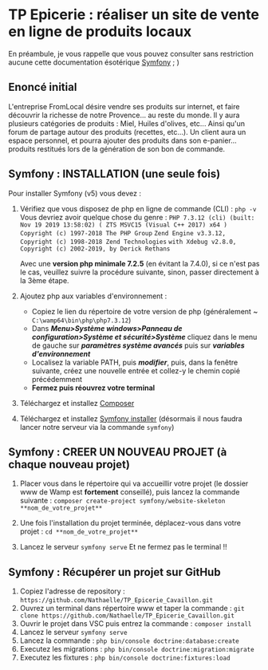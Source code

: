 # TP Epicerie : réaliser un site de vente en ligne de produits locaux

En préambule, je vous rappelle que vous pouvez consulter sans restriction aucune cette documentation ésotérique [Symfony](https://symfony.com/doc/current/index.html#gsc.tab=0) ; )

## Enoncé initial

L'entreprise FromLocal désire vendre ses produits sur internet, et faire découvrir la richesse de notre Provence... au reste du monde. Il y aura plusieurs catégories de produits : Miel, Huiles d'olives, etc... Ainsi qu'un forum de partage autour des produits (recettes, etc...). Un client aura un espace personnel, et pourra ajouter des produits dans son e-panier... produits restitués lors de la génération de son bon de commande.

## Symfony : INSTALLATION (une seule fois)

Pour installer Symfony (v5) vous devez :
1. Vérifiez que vous disposez de php en ligne de commande (CLI) : `php -v` 
    Vous devriez avoir quelque chose du genre :
    `PHP 7.3.12 (cli) (built: Nov 19 2019 13:58:02) ( ZTS MSVC15 (Visual C++ 2017) x64 )`
    `Copyright (c) 1997-2018 The PHP Group`
    `Zend Engine v3.3.12, Copyright (c) 1998-2018 Zend Technologies`
        `with Xdebug v2.8.0, Copyright (c) 2002-2019, by Derick Rethans`

    Avec une **version php minimale 7.2.5** (en évitant la 7.4.0), si ce n'est pas le cas, veuillez suivre la procédure suivante, sinon, passer directement à la 3ème étape.

2. Ajoutez php aux variables d'environnement :
    - Copiez le lien du répertoire de votre version de php (généralement ~ `C:\wamp64\bin\php\php7.3.12`)
    - Dans **_Menu>Système windows>Panneau de configuration>Système et sécurité>Système_** cliquez dans le menu de gauche sur **_paramètres système avancés_** puis sur **_variables d'environnement_**
    - Localisez la variable PATH, puis **_modifier_**, puis, dans la fenêtre suivante, créez une nouvelle entrée et collez-y le chemin copié précédemment
    - **Fermez puis réouvrez votre terminal**

3. Téléchargez et installez [Composer](https://getcomposer.org/download/)

4. Téléchargez et installez [Symfony installer](https://symfony.com/download) (désormais il nous faudra lancer notre serveur via la commande `symfony`)

## Symfony : CREER UN NOUVEAU PROJET (à chaque nouveau projet)

1. Placer vous dans le répertoire qui va accueillir votre projet (le dossier www de Wamp est **fortement** conseillé), puis lancez la commande suivante :
`composer create-project symfony/website-skeleton **nom_de_votre_projet**`

2. Une fois l'installation du projet terminée, déplacez-vous dans votre projet :
`cd **nom_de_votre_projet**`

3. Lancez le serveur
`symfony serve`
Et ne fermez pas le terminal !!

## Symfony : Récupérer un projet sur GitHub

1. Copiez l'adresse de repository : `https://github.com/Nathaelle/TP_Epicerie_Cavaillon.git`
2. Ouvrez un terminal dans répertoire www et taper la commande : `git clone https://github.com/Nathaelle/TP_Epicerie_Cavaillon.git`
3. Ouvrir le projet dans VSC puis entrez la commande : `composer install`
4. Lancez le serveur `symfony serve`
4. Lancez la commande : `php bin/console doctrine:database:create`
5. Executez les migrations : `php bin/console doctrine:migration:migrate`
5. Executez les fixtures : `php bin/console doctrine:fixtures:load`